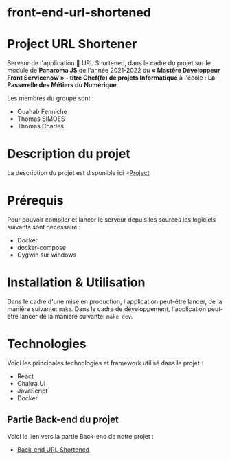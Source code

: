 # front-end-url-shortened

# Project URL Shortener
Serveur de l'application :notebook_with_decorative_cover: URL Shortened, dans le cadre du projet sur le module de **Panaroma JS** de l'année 2021-2022 du **« Mastère  Développeur Front Servicenow »  - titre Chef(fe) de projets Informatique** à l'école : **La Passerelle des Métiers du Numérique**.

Les membres du groupe sont :
- Ouahab Fenniche
- Thomas SIMOES
- Thomas Charles

# Description du projet

La description du projet est disponible ici >[Project](Project.md)

# Prérequis

Pour pouvoir compiler et lancer le serveur depuis les sources les logiciels suivants sont nécessaire :
- Docker
- docker-compose
- Cygwin sur windows

# Installation & Utilisation

Dans le cadre d'une mise en production, l'application peut-être lancer, de la manière suivante: `make`.
Dans le cadre de développement, l'application peut-être lancer de la manière suivante: `make dev`.

# Technologies

Voici les principales technologies et framework utilisé dans le projet :
- React
- Chakra UI
- JavaScript
- Docker


## Partie Back-end du projet

Voici le lien vers la partie Back-end de notre projet :
- [Back-end URL Shortened](https://github.com/tcharles2201/back-end-url-shortened)
